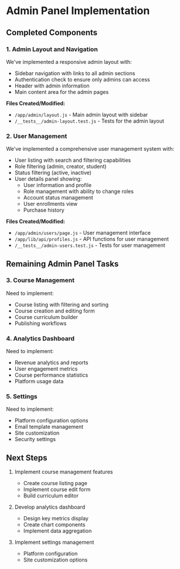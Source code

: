 # Admin Panel Implementation

## Completed Components

### 1. Admin Layout and Navigation

We've implemented a responsive admin layout with:
- Sidebar navigation with links to all admin sections
- Authentication check to ensure only admins can access
- Header with admin information
- Main content area for the admin pages

**Files Created/Modified:**
- `/app/admin/layout.js` - Main admin layout with sidebar
- `/__tests__/admin-layout.test.js` - Tests for the admin layout

### 2. User Management

We've implemented a comprehensive user management system with:
- User listing with search and filtering capabilities
- Role filtering (admin, creator, student)
- Status filtering (active, inactive)
- User details panel showing:
  - User information and profile
  - Role management with ability to change roles
  - Account status management
  - User enrollments view
  - Purchase history

**Files Created/Modified:**
- `/app/admin/users/page.js` - User management interface
- `/app/lib/api/profiles.js` - API functions for user management
- `/__tests__/admin-users.test.js` - Tests for user management

## Remaining Admin Panel Tasks

### 3. Course Management

Need to implement:
- Course listing with filtering and sorting
- Course creation and editing form
- Course curriculum builder
- Publishing workflows

### 4. Analytics Dashboard

Need to implement:
- Revenue analytics and reports
- User engagement metrics
- Course performance statistics
- Platform usage data

### 5. Settings

Need to implement:
- Platform configuration options
- Email template management
- Site customization
- Security settings

## Next Steps

1. Implement course management features
   - Create course listing page
   - Implement course edit form
   - Build curriculum editor

2. Develop analytics dashboard
   - Design key metrics display
   - Create chart components
   - Implement data aggregation

3. Implement settings management
   - Platform configuration
   - Site customization options 
